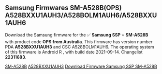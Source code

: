 <h2>Samsung Firmwares SM-A528B(OPS) A528BXXU1AUH3/A528BOLM1AUH6/A528BXXU1AUH6</h2>
Download the Samsung firmware for the ✅ <strong>Samsung SSP </strong> ⭐ <strong>SM-A528B</strong> with product code <strong>OPS</strong> <strong> from Australia</strong>. This firmware has version number PDA <strong>A528BXXU1AUH3</strong> and CSC A528BOLM1AUH6. The operating system of this firmware is Android R , with build date 2021-09-14. Changelist <strong>22311683</strong>.


[SM-A528B](https://samfirm.shop/samsung/model/SM-A528B)
[A528BXXU1AUH3](https://samfirm.shop/samsung/pda/A528BXXU1AUH3)
[Download Firmware Samsung SSP SM-A528B](https://samfirm.shop/samsung/firmware/456771)
